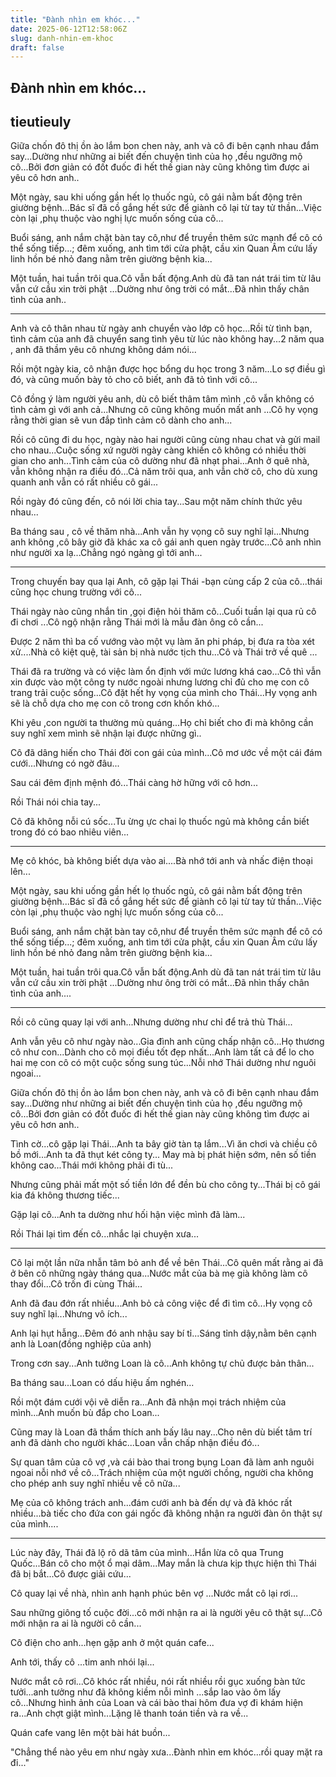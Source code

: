 ```yaml
---
title: "Đành nhìn em khóc..."
date: 2025-06-12T12:58:06Z
slug: danh-nhin-em-khoc
draft: false
---
```


## Đành nhìn em khóc...

## tieutieuly

Giữa chốn đô thị ồn ào lắm bon chen này, anh và cô đi bên cạnh nhau đắm say...Dường như những ai biết đến chuyện tình của họ ,đều ngưỡng mộ cô...Bởi đơn giản có đốt đuốc đi hết thế gian này cũng không tìm được ai yêu cô hơn anh..
 
Một ngày, sau khi uống gần hết lọ thuốc ngủ, cô gái nằm bất động trên giường bệnh...Bác sĩ đã cồ gắng hết sức để giành cô lại từ tay tử thần...Việc còn lại ,phụ thuộc vào nghị lực muốn sống của cô...
 
Buổi sáng, anh nắm chặt bàn tay cô,như để truyền thêm sức mạnh để cô có thể sống tiếp...; đêm xuống, anh tìm tới cửa phật, cầu xin Quan Âm cứu lấy linh hồn bé nhỏ đang nằm trên giường bệnh kia...
 
Một tuần, hai tuần trôi qua.Cô vẫn bất động.Anh dù đã tan nát trái tim từ lâu vẫn cứ cầu xin trời phật ...Dường như ông trời có mắt...Đã nhìn thấy chân tình của anh..
****
 
Anh và cô thân nhau từ ngày anh chuyển vào lớp cô học...Rồi từ tình bạn, tình cảm của anh đã chuyển sang tình yêu từ lúc nào không hay...2 năm qua , anh đã thầm yêu cô nhưng không dám nói...
 
Rồi một ngày kia, cô nhận được học bổng du học trong 3 năm...Lo sợ điều gì đó, và cũng muốn bày tỏ cho cô biết, anh đã tỏ tình với cô...
 
Cô đồng ý làm người yêu anh, dù cô biết thâm tâm mình ,cô vẫn không có tình cảm gì với anh cả...Nhưng cô cũng không muốn mất anh ...Cô hy vọng rằng thời gian sẽ vun đắp tình cảm cô dành cho anh...
 
Rồi cô cũng đi du học, ngày nào hai người cũng cùng nhau chat và gửi mail cho nhau...Cuộc sống xứ người ngày càng khiến cô không có nhiều thời gian cho anh...Tình cảm của cô dường như đã nhạt phai...Anh ở quê nhà, vẫn không nhận ra điều đó...Cả năm trôi qua, anh vẫn chờ cô, cho dù xung quanh anh vẫn có rất nhiều cô gái...
 
Rồi ngày đó cũng đến, cô nói lời chia tay...Sau một năm chính thức yêu nhau...
 
Ba tháng sau , cô về thăm nhà...Anh vẫn hy vọng cô suy nghĩ lại...Nhưng anh không ,cô bây giờ đã khác xa cô gái anh quen ngày trước...Cô anh nhìn như người xa lạ...Chẳng ngó ngàng gì tới anh...
*********
 
 
 
Trong chuyến bay qua lại Anh, cô gặp lại Thái -bạn cùng cấp 2 của cô...thái cũng học chung trường với cô...
 
Thái ngày nào cũng nhắn tin ,gọi điện hỏi thăm cô...Cuối tuần lại qua rủ cô đi chơi ...Cô ngộ nhận rằng Thái mới là mẫu đàn ông cô cần...
 
Được 2 năm thì ba cố vướng vào một vụ làm ăn phi pháp, bị đưa ra tòa xét xử....Nhà cô kiệt quệ, tài sản bị nhà nước tịch thu...Cô và Thái trở về quê ...
 
Thái đã ra trường và có việc làm ổn định với mức lương khá cao...Cô thì vẫn xin được vào một công ty nước ngoài nhưng lương chỉ đủ cho mẹ con cô trang trải cuộc sống...Cô đặt hết hy vọng của mình cho Thái...Hy vọng anh sẽ là chỗ dựa cho mẹ con cô trong cơn khốn khó...
 
Khi yêu ,con người ta thường mù quáng...Họ chỉ biết cho đi mà không cần suy nghĩ xem mình sẽ nhận lại được những gì..
 
Cô đã dâng hiến cho Thái đời con gái của mình...Cô mơ ước về một cái đám cưới...Nhưng có ngờ đâu...
 
Sau cái đêm định mệnh đó...Thái càng hờ hững với cô hơn...
 
Rồi Thái nói chia tay...
 
Cô đã không nỗi cú sốc...Tu ừng ực chai lọ thuốc ngủ mà không cần biết trong đó có bao nhiêu viên...
 
********************
Mẹ cô khóc, bà không biết dựa vào ai....Bà nhớ tới anh và nhấc điện thoại lên...
 
Một ngày, sau khi uống gần hết lọ thuốc ngủ, cô gái nằm bất động trên giường bệnh...Bác sĩ đã cồ gắng hết sức để giành cô lại từ tay tử thần...Việc còn lại ,phụ thuộc vào nghị lực muốn sống của cô...
 
Buổi sáng, anh nắm chặt bàn tay cô,như để truyền thêm sức mạnh để cô có thể sống tiếp...; đêm xuống, anh tìm tới cửa phật, cầu xin Quan Âm cứu lấy linh hồn bé nhỏ đang nằm trên giường bệnh kia...
 
Một tuần, hai tuần trôi qua.Cô vẫn bất động.Anh dù đã tan nát trái tim từ lâu vẫn cứ cầu xin trời phật ...Dường như ông trời có mắt...Đã nhìn thấy chân tình của anh....
 
******************
 
Rồi cô cũng quay lại với anh...Nhưng dường như chỉ để trả thù Thái...
 
Anh vẫn yêu cô như ngày nào...Gia đình anh cũng chấp nhận cô...Họ thương cô như con...Dành cho cô mọi điều tốt đẹp nhất...Anh làm tất cả để lo cho hai mẹ con cô có một cuộc sống sung túc...Nỗi nhớ Thái dường như nguôi ngoai...
 
Giữa chốn đô thị ồn ào lắm bon chen này, anh và cô đi bên cạnh nhau đắm say...Dường như những ai biết đến chuyện tình của họ ,đều ngưỡng mộ cô...Bởi đơn giản có đốt đuốc đi hết thế gian này cũng không tìm được ai yêu cô hơn anh..
 
Tình cờ...cô gặp lại Thái...Anh ta bây giờ tàn tạ lắm...Vì ăn chơi và chiều cô bồ mới...Anh ta đã thụt két công ty... May mà bị phát hiện sớm, nên số tiền không cao...Thái mới không phải đi tù...
 
Nhưng cũng phải mất một số tiền lớn để đền bù cho công ty...Thái bị cô gái kia đá không thương tiếc...
 
Gặp lại cô...Anh ta dường như hối hận việc mình đã làm...
 
Rồi Thái lại tìm đến cô...nhắc lại chuyện xưa...
 
*********************
Cô lại một lần nữa nhẫn tâm bỏ anh để về bên Thái...Cô quên mất rằng ai đã ở bên cô những ngày tháng qua...Nước mắt của bà mẹ già không làm cô thay đổi...Cô trốn đi cùng Thái...
 
Anh đã đau đớn rất nhiều...Anh bỏ cả công việc để đi tìm cô...Hy vọng cô suy nghĩ lại...Nhưng vô ích...
 
Anh lại hụt hẫng...Đêm đó anh nhậu say bí tỉ...Sáng tỉnh dậy,nằm bên cạnh anh là Loan(đồng nghiệp của anh)
 
Trong cơn say...Anh tưởng Loan là cô...Anh không tự chủ được bản thân...
 
Ba tháng sau...Loan có dấu hiệu ấm nghén...
 
Rồi một đám cưới vội vẽ diễn ra...Anh đã nhận mọi trách nhiệm của mình...Anh muốn bù đắp cho Loan...
 
Cũng may là Loan đã thầm thích anh bấy lâu nay...Cho nên dù biết tâm trí anh đã dành cho người khác...Loan vẫn chấp nhận điều đó...
 
Sự quan tâm của cô vợ ,và cái bào thai trong bụng Loan đã làm anh nguôi ngoai nỗi nhớ về cô...Trách nhiệm của một người chồng, người cha không cho phép anh suy nghĩ nhiều về cô nữa...
 
Mẹ của cô không trách anh...đám cưới anh bà đến dự và đã khóc rất nhiều...bà tiếc cho đứa con gái ngốc đã không nhận ra người đàn ôn thật sự của mình....
 
****************
Lúc này đây, Thái đã lộ rõ dã tâm của mình...Hắn lừa cô qua Trung Quốc...Bán cô cho một ổ mại dâm...May mắn là chưa kịp thực hiện thì Thái đã bị bắt...Cô được giải cứu...
 
Cô quay lại về nhà, nhìn anh hạnh phúc bên vợ ...Nước mắt cô lại rơi...
 
Sau những giông tố cuộc đời...cô mới nhận ra ai là người yêu cô thật sự...Cô mới nhận ra ai là người cô cần...
 
Cô điện cho anh...hẹn gặp anh ở một quán cafe...
 
Anh tới, thấy cô ...tim anh nhói lại...
 
Nước mắt cô rơi...Cô khóc rất nhiều, nói rất nhiều rồi gục xuống bàn tức tưởi...anh tưởng như đã không kiềm nỗi mình ...sắp lao vào ôm lấy cô...Nhưng hình ảnh của Loan và cái bào thai hôm đưa vợ đi khám hiện ra...Anh chợt giật mình...Lặng lẽ thanh toán tiền và ra về...
 
 
 
Quán cafe vang lên một bài hát buồn...
 
"Chẳng thể nào yêu em như ngày xưa...Đành nhìn em khóc...rồi quay mặt ra đi..."